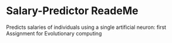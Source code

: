 # Salary-Predictor ReadeMe

Predicts salaries of individuals using a single artificial neuron: first Assignment for Evolutionary computing
